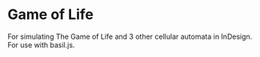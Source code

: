 # Game of Life

For simulating The Game of Life and 3 other cellular automata in InDesign. For use with basil.js.
